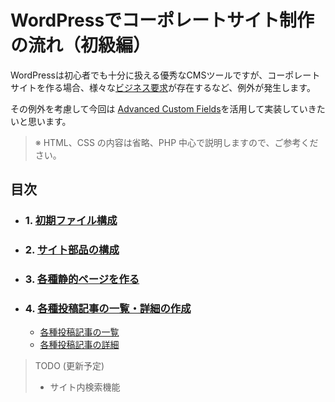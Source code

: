 # WordPressでコーポレートサイト制作の流れ（初級編）

WordPressは初心者でも十分に扱える優秀なCMSツールですが、コーポレートサイトを作る場合、様々な[ビジネス要求](http://process-design-eng.com/contents/general/it-2.html)が存在するなど、例外が発生します。

その例外を考慮して今回は [Advanced Custom Fields](https://www.advancedcustomfields.com/)を活用して実装していきたいと思います。

> ※ HTML、CSS の内容は省略、PHP 中心で説明しますので、ご参考ください。

## 目次

- ### 1. [初期ファイル構成](./docs/create-starer-files.md)
- ### 2. [サイト部品の構成](/docs/page-part.md)
- ### 3. [各種静的ページを作る](/docs/static-pages.md)
- ### 4. [各種投稿記事の一覧・詳細の作成](/docs/post-types-and-archive.md)
  - [各種投稿記事の一覧](/docs/post-types-and-archive.md#各種投稿記事の一覧)
  - [各種投稿記事の詳細](/docs/post-types-and-archive.md#各種投稿記事の詳細)

> TODO (更新予定)
> - サイト内検索機能
